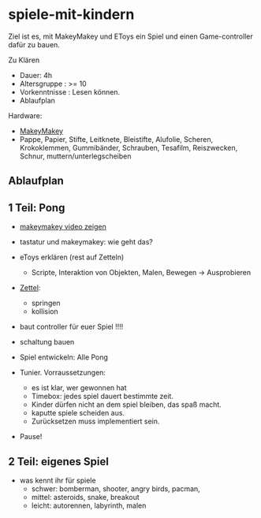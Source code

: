 spiele-mit-kindern
==================

Ziel ist es, mit MakeyMakey und EToys ein Spiel und einen Game-controller dafür zu bauen.


Zu Klären

- Dauer: 4h
- Altersgruppe : >= 10
- Vorkenntnisse : Lesen können.
- Ablaufplan

Hardware:

- [MakeyMakey](http://www.makeymakey.com/)
- Pappe, Papier, Stifte, Leitknete, Bleistifte, Alufolie, Scheren, 
  Krokoklemmen, Gummibänder, Schrauben, Tesafilm, Reiszwecken, Schnur, muttern/unterlegscheiben


Ablaufplan
----------

1 Teil: Pong
------------

- [makeymakey video zeigen](http://www.makeymakey.com/)
- tastatur und makeymakey: wie geht das?
- eToys erklären (rest auf Zetteln)
  - Scripte, Interaktion von Objekten, Malen, Bewegen -> Ausprobieren
- [Zettel](todo.md):
  - springen
  - kollision
- baut controller für euer Spiel !!!!


- schaltung bauen
- Spiel entwickeln: Alle Pong

- Tunier. Vorraussetzungen: 
  - es ist klar, wer gewonnen hat
  - Timebox:  jedes spiel dauert bestimmte zeit. 
  - Kinder dürfen nicht an dem spiel bleiben, das spaß macht. 
  - kaputte spiele scheiden aus.
  - Zurücksetzen muss implementiert sein.

- Pause!

2 Teil: eigenes Spiel
---------------------

- was kennt ihr für spiele
  - schwer: bomberman, shooter, angry birds, pacman, 
  - mittel: asteroids, snake, breakout
  - leicht: autorennen, labyrinth, malen




